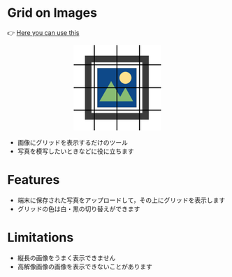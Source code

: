 # Grid on Images

👉 [Here you can use this](https://kenmikanmi.github.io/grid-on-images/)

<center>
    <img src="./grid-on-images.png" width="200px">
</center>

- 画像にグリッドを表示するだけのツール
- 写真を模写したいときなどに役に立ちます

# Features

- 端末に保存された写真をアップロードして，その上にグリッドを表示します
- グリッドの色は白・黒の切り替えができます

# Limitations

- 縦長の画像をうまく表示できません
- 高解像画像の画像を表示できないことがあります
